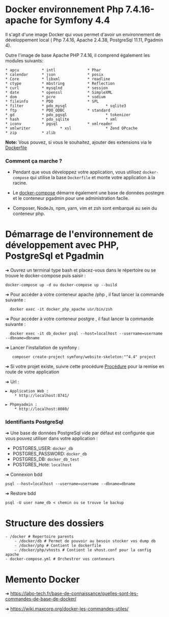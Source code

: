 # Docker environnement Php 7.4.16-apache for Symfony 4.4

Il s'agit d'une image Docker qui vous permet d'avoir un environnement de développement local ( Php 7.4.16, Apache 2.4.38, PostgreSql 11.11, Pgadmin 4).

Outre l'image de base Apache PHP 7.4.16, il comprend également les modules suivants:
```
* apcu 			* intl 				* Phar
* calendar 		* json 				* posix
* Core 			* libxml 			* readline
* ctype 		* mbstring 			* Reflection
* curl 			* mysqlnd 			* session
* date 			* openssl 			* SimpleXML
* dom 			* pcre 				* sodium
* fileinfo 		* PDO 				* SPL
* filter 		* pdo_mysql 		        * sqlite3
* ftp 			* PDO_ODBC 			* standard
* gd 			* pdo_pgsql 		        * tokenizer
* hash 			* pdo_sqlite 		        * xml
* iconv 		* pgsql 			* xmlreader
* xmlwriter 	        * xsl 				* Zend OPcache
* zip 			* zlib
```

**Note:**  Vous pouvez, si vous le souhaitez, ajouter des extensions via le [Dockerfile](docker/php/dockerfile)

### Comment ça marche ?

* Pendant que vous développez votre application, vous utilisez `docker-compose` qui utilise la base `Dockerfile` et monte votre application à la racine. 

* Le [docker-compose](docker-compose.yml) démarre également une base de données postegre et le conteneur pgadmin pour une administration facile.
  
* Composer, NodeJs, npm, yarn, vim et zsh sont embarqué au sein du conteneur php. 

# Démarrage de l'environnement de développement avec PHP, PostgreSql et Pgadmin

➔ Ouvrez un terminal type bash et placez-vous dans le répertoire ou se trouve le docker-compose puis saisir :

```
docker-compose up -d ou docker-compose up --build
```
➔ Pour accéder à votre conteneur apache /php , il faut lancer la commande suivante :
```
  docker exec -it docker_php_apache usr/bin/zsh
```
➔ Pour accéder à votre conteneur postgre , il faut lancer la commande suivante :
```
  docker exec -it db_docker psql --host=localhost --username=username --dbname=dbname
```
➔ Lancer l'installation de symfony : 
```
   composer create-project symfony/website-skeleton:"^4.4" project
```
➔ Si votre projet existe, suivre cette procédure [Procédure](README-procédure.md) pour la remise en route de votre application

➔ Url :

    ► Application Web : 
        * http://localhost:8741/

    ► Phpmyadmin :
        * http://localhost:8080/


### Identifiants PostgreSql

➔ Une base de données PostgreSql vide par défaut est configurée que vous pouvez utiliser dans votre application :

* POSTGRES_USER: `docker_db`
* POSTGRES_PASSWORD: `docker_db`
* POSTGRES_DB: `docker_db_test`
* POSTGRES_Hote: `localhost`

➔ Connexion bdd
```
psql --host=localhost --username=username --dbname=dbname
```
➔ Restore bdd
```
psql -U user name_db < chemin ou se trouve le backup
```

# Structure des dossiers

```
- /docker # Repertoire parents
    - /docker/db # Permet de pouvoir au besoin stocker vos dump db
    - /docker/php # Contient le dockerfile
    - /docker/php/vhosts # Contient le vhost.conf pour la config apache
- docker-compose.yml # Orchestrer vos conteneurs 
```

# Memento Docker 
➔ https://labo-tech.fr/base-de-connaissance/quelles-sont-les-commandes-de-base-de-docker/

➔ https://wiki.maxcorp.org/docker-les-commandes-utiles/

